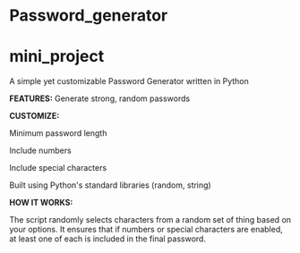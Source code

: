 # Password_generator 
# mini_project

A simple yet customizable Password Generator written in Python

**FEATURES:**
Generate strong, random passwords

**CUSTOMIZE:**

Minimum password length

Include numbers

Include special characters

Built using Python's standard libraries (random, string)

**HOW IT WORKS:**

The script randomly selects characters from a random set of thing based on your options. It ensures that if numbers or special characters are enabled, at least one of each is included in the final password.
